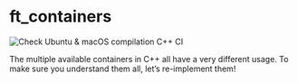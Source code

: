 # ft_containers

![Check Ubuntu & macOS compilation C++ CI](https://github.com/pde-bakk/ft_containers/workflows/Check%20Ubuntu%20&%20macOS%20compilation%20C++%20CI/badge.svg)

The multiple available containers in C++ all have a very different usage. To make sure you understand them all, let’s re-implement them!
